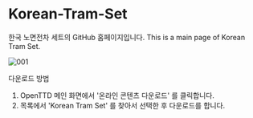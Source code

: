 # Korean-Tram-Set
한국 노면전차 세트의 GitHub 홈페이지입니다. This is a main page of Korean Tram Set.

![001](https://user-images.githubusercontent.com/75788864/138126610-2765290d-b043-4abd-8b95-e2347af53ac6.png)

다운로드 방법
  1. OpenTTD 메인 화면에서 '온라인 콘텐츠 다운로드' 를 클릭합니다.
  2. 목록에서 'Korean Tram Set' 를 찾아서 선택한 후 다운로드를 합니다.
